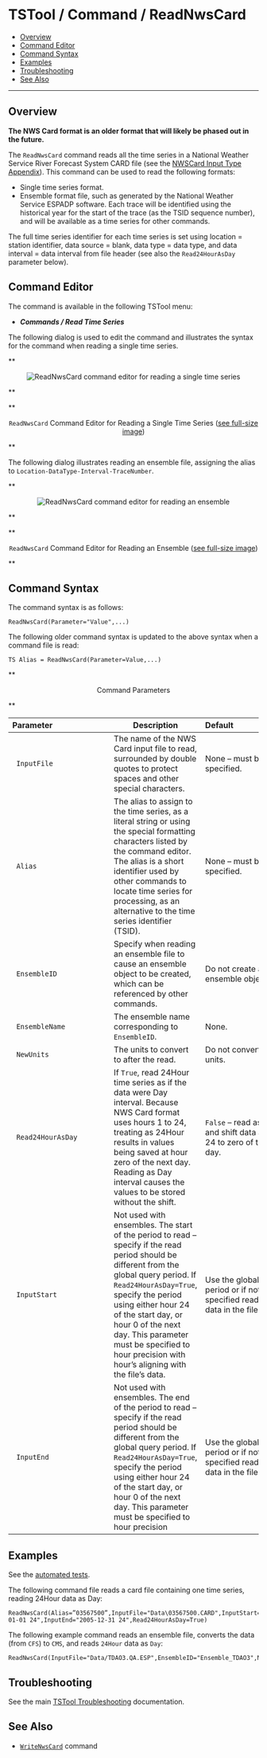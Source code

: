# TSTool / Command / ReadNwsCard #

*   [Overview](#overview)
*   [Command Editor](#command-editor)
*   [Command Syntax](#command-syntax)
*   [Examples](#examples)
*   [Troubleshooting](#troubleshooting)
*   [See Also](#see-also)

-------------------------

## Overview

**The NWS Card format is an older format that will likely be phased out in the future.**

The `ReadNwsCard` command reads all the time series in a National Weather Service River Forecast System CARD file
(see the [NWSCard Input Type Appendix](../../datastore-ref/NWSCard/NWSCard.md)).
This command can be used to read the following formats:

*   Single time series format.
*   Ensemble format file, such as generated by the National Weather Service ESPADP software.
    Each trace will be identified using the historical year for the start of
    the trace (as the TSID sequence number), and will be available as a time series for other commands.

The full time series identifier for each time series is set using location = station identifier,
data source = blank, data type = data type,
and data interval = data interval from file header (see also the `Read24HourAsDay` parameter below).

## Command Editor

The command is available in the following TSTool menu:

*   ***Commands / Read Time Series***

The following dialog is used to edit the command and illustrates the syntax for the command when reading a single time series.

**<p style="text-align: center;">
![ReadNwsCard command editor for reading a single time series](ReadNwsCard_SingleAlias.png)
</p>**

**<p style="text-align: center;">
`ReadNwsCard` Command Editor for Reading a Single Time Series (<a href="../ReadNwsCard_SingleAlias.png">see full-size image</a>)
</p>**

The following dialog illustrates reading an ensemble file, assigning the alias to `Location-DataType-Interval-TraceNumber`.

**<p style="text-align: center;">
![ReadNwsCard command editor for reading an ensemble](ReadNwsCard.png)
</p>**

**<p style="text-align: center;">
`ReadNwsCard` Command Editor for Reading an Ensemble (<a href="../ReadNwsCard.png">see full-size image</a>)
</p>**

## Command Syntax

The command syntax is as follows:

```text
ReadNwsCard(Parameter="Value",...)
```

The following older command syntax is updated to the above syntax when a command file is read:

```text
TS Alias = ReadNwsCard(Parameter=Value,...)
```

**<p style="text-align: center;">
Command Parameters
</p>**

|**Parameter**&nbsp;&nbsp;&nbsp;&nbsp;&nbsp;&nbsp;&nbsp;&nbsp;&nbsp;&nbsp;&nbsp;&nbsp;&nbsp;&nbsp;&nbsp;&nbsp;&nbsp;&nbsp;&nbsp;&nbsp;&nbsp;&nbsp;&nbsp;&nbsp;&nbsp;|**Description**|**Default**&nbsp;&nbsp;&nbsp;&nbsp;&nbsp;&nbsp;&nbsp;&nbsp;&nbsp;&nbsp;&nbsp;&nbsp;&nbsp;&nbsp;&nbsp;&nbsp;&nbsp;&nbsp;&nbsp;&nbsp;&nbsp;&nbsp;&nbsp;&nbsp;&nbsp;&nbsp;&nbsp;|
|--------------|-----------------|-----------------|
|` InputFile` | The name of the NWS Card input file to read, surrounded by double quotes to protect spaces and other special characters. | None – must be specified. |
|` Alias` | The alias to assign to the time series, as a literal string or using the special formatting characters listed by the command editor.  The alias is a short identifier used by other commands to locate time series for processing, as an alternative to the time series identifier (TSID). | None – must be specified. |
|` EnsembleID` | Specify when reading an ensemble file to cause an ensemble object to be created, which can be referenced by other commands. | Do not create an ensemble object. |
|` EnsembleName` | The ensemble name corresponding to `EnsembleID`. | None. |
|` NewUnits` | The units to convert to after the read. | Do not convert the units. |
|` Read24HourAsDay` | If `True`, read 24Hour time series as if the data were Day interval.  Because NWS Card format uses hours 1 to 24, treating as 24Hour results in values being saved at hour zero of the next day.  Reading as Day interval causes the values to be stored without the shift. | `False` – read as hourly and shift data at hour 24 to zero of the next day. |
|` InputStart` | Not used with ensembles.  The start of the period to read – specify if the read period should be different from the global query period.  If `Read24HourAsDay=True`, specify the period using either hour 24 of the start day, or hour 0 of the next day.  This parameter must be specified to hour precision with hour’s aligning with the file’s data. | Use the global input period or if not specified read all the data in the file. |
|` InputEnd` | Not used with ensembles.  The end of the period to read – specify if the read period should be different from the global query period.  If `Read24HourAsDay=True`, specify the period using either hour 24 of the start day, or hour 0 of the next day.  This parameter must be specified to hour precision | Use the global input period or if not specified read all the data in the file. |

## Examples ##

See the [automated tests](https://github.com/OpenCDSS/cdss-app-tstool-test/tree/master/test/commands/ReadNwsCard).

The following command file reads a card file containing one time series, reading 24Hour data as Day:

```
ReadNwsCard(Alias=”03567500”,InputFile="Data\03567500.CARD",InputStart="1960-01-01 24",InputEnd="2005-12-31 24",Read24HourAsDay=True)
```

The following example command reads an ensemble file, converts the data (from `CFS`) to `CMS`, and reads `24Hour` data as `Day`:

```
ReadNwsCard(InputFile="Data/TDAO3.QA.ESP",EnsembleID="Ensemble_TDAO3",NewUnits="CMS",Read24HourAsDay=True)
```

## Troubleshooting

See the main [TSTool Troubleshooting](../../troubleshooting/troubleshooting.md) documentation.

## See Also

*   [`WriteNwsCard`](../WriteNwsCard/WriteNwsCard.md) command
